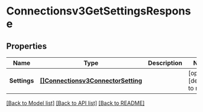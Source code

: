 # Connectionsv3GetSettingsResponse

## Properties
Name | Type | Description | Notes
------------ | ------------- | ------------- | -------------
**Settings** | [**[]Connectionsv3ConnectorSetting**](connectionsv3ConnectorSetting.md) |  | [optional] [default to null]

[[Back to Model list]](../README.md#documentation-for-models) [[Back to API list]](../README.md#documentation-for-api-endpoints) [[Back to README]](../README.md)

